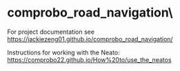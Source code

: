 # comprobo_road_navigation\

For project documentation see https://jackiezeng01.github.io/comprobo_road_navigation/

Instructions for working with the Neato:
https://comprobo22.github.io/How%20to/use_the_neatos
